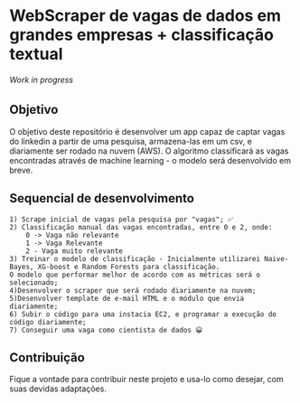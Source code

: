 # WebScraper de vagas de dados em grandes empresas + classificação textual 


###### Work in progress

## Objetivo

O objetivo deste repositório é desenvolver um app capaz de captar vagas do linkedin a partir de uma pesquisa, armazena-las em um csv, e diariamente ser rodado na nuvem (AWS). 
O algoritmo classificará as vagas encontradas através de machine learning - o modelo será desenvolvido em breve. 

## Sequencial de desenvolvimento
    1) Scrape inicial de vagas pela pesquisa por "vagas"; ✅
    2) Classificação manual das vagas encontradas, entre 0 e 2, onde:
        0 -> Vaga não relevante
        1 -> Vaga Relevante
        2 - Vaga muito relevante
    3) Treinar o modelo de classificação - Inicialmente utilizarei Naive-Bayes, XG-boost e Random Forests para classificação. 
    O modelo que performar melhor de acordo com as métricas será o selecionado;
    4)Desenvolver o scraper que será rodado diariamente na nuvem;
    5)Desenvolver template de e-mail HTML e o módulo que envia diariamente;
    6) Subir o código para uma instacia EC2, e programar a execução do código diariamente;
    7) Conseguir uma vaga como cientista de dados 😀
## Contribuição
Fique a vontade para contribuir neste projeto e usa-lo como desejar, com suas devidas adaptações.
